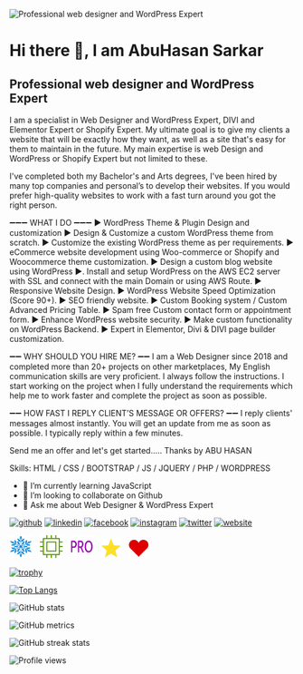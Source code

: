![Professional web designer and WordPress Expert]([https://media-exp1.licdn.com/dms/image/C4E16AQGXeBvyo8JchQ/profile-displaybackgroundimage-shrink_350_1400/0/1634708763221?e=1663804800&v=beta&t=FwJb2fseyS7u0bAyJCbYy9Fgb9ciuRtcASzKr9H3mIE](https://media.licdn.com/dms/image/C4E16AQGXeBvyo8JchQ/profile-displaybackgroundimage-shrink_350_1400/0/1634708763221?e=1678924800&v=beta&t=kXBEwnOTiGoLip3RsFyNmNooDxBVISWDncAuyS0okJY))
# Hi there 👋, I am AbuHasan Sarkar
## Professional web designer and WordPress Expert


I am a specialist in Web Designer and WordPress Expert, DIVI and Elementor Expert or Shopify Expert. My ultimate goal is to give my clients a website that will be exactly how they want, as well as a site that's easy for them to maintain in the future. My main expertise is web Design and WordPress or Shopify Expert but not limited to these.

I've completed both my Bachelor's and Arts degrees, 
I've been hired by many top companies and personal’s to develop their websites.
If you would prefer high-quality websites to work with a fast turn around you got the right person.

➖➖➖ WHAT I DO ➖➖➖
▶ WordPress Theme & Plugin Design and customization 
▶ Design & Customize a custom WordPress theme from scratch.
▶ Customize the existing WordPress theme as per requirements.
▶ eCommerce website development using Woo-commerce or Shopify and Woocommerce theme customization.
▶ Design a custom blog website using WordPress
▶. Install and setup WordPress on the AWS EC2 server with SSL and connect with the main Domain or using AWS Route.
▶ Responsive Website Design.
▶ WordPress Website Speed Optimization (Score 90+).
▶ SEO friendly website.
▶ Custom Booking system / Custom Advanced Pricing Table.
▶ Spam free Custom contact form or appointment form.
▶ Enhance WordPress website security.
▶ Make custom functionality on WordPress Backend.
▶ Expert in Elementor, Divi & DIVI page builder customization.

➖➖ WHY SHOULD YOU HIRE ME? ➖➖
I am a Web Designer since 2018 and completed more than 20+ 
 projects on other marketplaces, My English communication skills are very proficient. I always follow the instructions. I start working on the project when I fully understand the requirements which help me to work faster and complete the project as soon as possible.

➖➖ HOW FAST I REPLY CLIENT’S MESSAGE OR OFFERS? ➖➖
I reply clients' messages almost instantly. You will get an update from me as soon as possible. I typically reply within a few minutes.

Send me an offer and let's get started.....
Thanks by
ABU HASAN

Skills: HTML / CSS / BOOTSTRAP / JS / JQUERY /  PHP / WORDPRESS

- 🌱 I’m currently learning JavaScript 
- 👯 I’m looking to collaborate on Github 
- 💬 Ask me about Web Designer & WordPress Expert 


[<img src='https://cdn.jsdelivr.net/npm/simple-icons@3.0.1/icons/github.svg' alt='github' height='40'>](https://github.com/abuhasansarkar)  [<img src='https://cdn.jsdelivr.net/npm/simple-icons@3.0.1/icons/linkedin.svg' alt='linkedin' height='40'>](https://www.linkedin.com/in/abuhasansarkar/)  [<img src='https://cdn.jsdelivr.net/npm/simple-icons@3.0.1/icons/facebook.svg' alt='facebook' height='40'>](https://www.facebook.com/webdevabuhasan)  [<img src='https://cdn.jsdelivr.net/npm/simple-icons@3.0.1/icons/instagram.svg' alt='instagram' height='40'>](https://www.instagram.com/webdevabuhasan/)  [<img src='https://cdn.jsdelivr.net/npm/simple-icons@3.0.1/icons/twitter.svg' alt='twitter' height='40'>](https://twitter.com/skilledcoder24h)  [<img src='https://cdn.jsdelivr.net/npm/simple-icons@3.0.1/icons/icloud.svg' alt='website' height='40'>](http://wpexpertltd.xyz/)  

<a href='https://archiveprogram.github.com/'><img src='https://raw.githubusercontent.com/acervenky/animated-github-badges/master/assets/acbadge.gif' width='40' height='40'></a> <a href='https://docs.github.com/en/developers'><img src='https://raw.githubusercontent.com/acervenky/animated-github-badges/master/assets/devbadge.gif' width='40' height='40'></a> <a href='https://github.com/pricing'><img src='https://raw.githubusercontent.com/acervenky/animated-github-badges/master/assets/pro.gif' width='40' height='40'></a> <a href='https://stars.github.com/'><img src='https://raw.githubusercontent.com/acervenky/animated-github-badges/master/assets/starbadge.gif' width='35' height='35'></a> <a href='https://docs.github.com/en/github/supporting-the-open-source-community-with-github-sponsors'><img src='https://raw.githubusercontent.com/acervenky/animated-github-badges/master/assets/sponsorbadge.gif' width='35' height='35'></a> 

[![trophy](https://github-profile-trophy.vercel.app/?username=abuhasansarkar)](https://github.com/ryo-ma/github-profile-trophy)

[![Top Langs](https://github-readme-stats.vercel.app/api/top-langs/?username=abuhasansarkar)](https://github.com/anuraghazra/github-readme-stats)

![GitHub stats](https://github-readme-stats.vercel.app/api?username=abuhasansarkar&show_icons=true&count_private=true)  


![GitHub metrics](https://metrics.lecoq.io/abuhasansarkar)  

![GitHub streak stats](https://github-readme-streak-stats.herokuapp.com/?user=abuhasansarkar)  

![Profile views](https://gpvc.arturio.dev/abuhasansarkar)  
